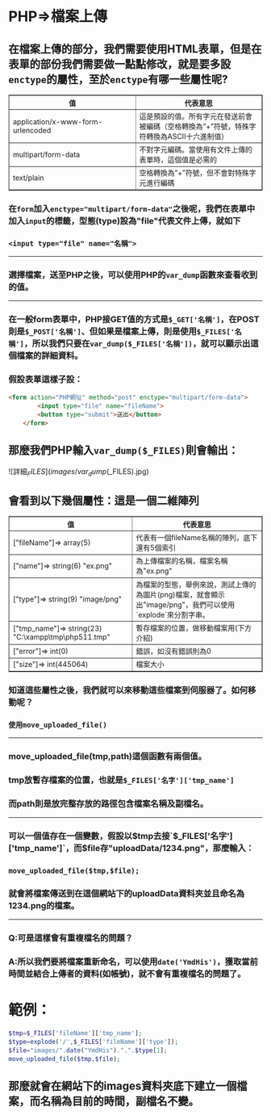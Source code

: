 # PHP=>檔案上傳
## 在檔案上傳的部分，我們需要使用HTML表單，但是在表單的部份我們需要做一點點修改，就是要多設`enctype`的屬性，至於`enctype`有哪一些屬性呢?
<table border="1">
    <th>值</th>
    <th>代表意思</th>
    <tr>
        <td width="50%">application/x-www-form-urlencoded</td>
        <td>這是預設的值。所有字元在發送前會被編碼（空格轉換為“+”符號，特殊字符轉換為ASCII十六進制值）</td>
    </tr>
    <tr>
        <td>multipart/form-data</td>
        <td>不對字元編碼。當使用有文件上傳的表單時，這個值是必需的</td>
    </tr>
    <tr>
        <td>text/plain</td>
        <td>空格轉換為“+”符號，但不會對特殊字元進行編碼</td>
    </tr>
</table>

### 在`form`加入`enctype="multipart/form-data"`之後呢，我們在表單中加入`input`的標籤，型態(type)設為"file"代表文件上傳，就如下
### `<input type="file" name="名稱">`
<hr>

### 選擇檔案，送至PHP之後，可以使用PHP的`var_dump`函數來查看收到的值。
<hr>

### 在一般form表單中，PHP接GET值的方式是`$_GET['名稱']`，在POST則是`$_POST['名稱']`、但如果是檔案上傳，則是使用`$_FILES['名稱']`，所以我們只要在`var_dump($_FILES['名稱'])`，就可以顯示出這個檔案的詳細資料。
### 假設表單這樣子設：
```html
<form action="PHP網址" method="post" enctype="multipart/form-data">
        <input type="file" name="fileName">
        <button type="submit">送出</button>
    </form>
```
## 那麼我們PHP輸入`var_dump($_FILES)`則會輸出：
![詳細$_FILES](images/var_dump($_FILES).jpg)
## 會看到以下幾個屬性：這是一個二維陣列
<table border="1">
    <th>值</th>
    <th>代表意思</th>
    <tr>
        <td>["fileName"]=> array(5) </td>
        <td>代表有一個fileName名稱的陣列，底下還有5個索引</td>
    </tr>
    <tr>
        <td> ["name"]=> string(6) "ex.png"</td>
        <td>為上傳檔案的名稱，檔案名稱為"ex.png"</td>
    </tr>
    <tr>
        <td>["type"]=> string(9) "image/png"</td>
        <td>為檔案的型態，舉例來說，測試上傳的為圖片(png)檔案，就會顯示出"image/png"，我們可以使用`explode`來分割字串。</td>
    </tr>
    <tr>
        <td>["tmp_name"]=> string(23) "C:\xampp\tmp\php511.tmp"</td>
        <td>暫存檔案的位置，做移動檔案用(下方介紹)</td>
    </tr>
    <tr>
        <td>["error"]=> int(0) </td>
        <td>錯誤，如沒有錯誤則為0</td>
    </tr>
    <tr>
        <td>["size"]=> int(445064)</td>
        <td>檔案大小</td>
    </tr>
</table>

### 知道這些屬性之後，我們就可以來移動這些檔案到伺服器了。如何移動呢？ 
### `使用move_uploaded_file()`
<hr>

### move_uploaded_file(tmp,path)這個函數有兩個值。
### tmp放暫存檔案的位置，也就是`$_FILES['名字']['tmp_name']`
### 而path則是放完整存放的路徑包含檔案名稱及副檔名。
<hr>

### 可以一個值存在一個變數，假設以$tmp去接`$_FILES['名字']['tmp_name']`，而$file存"uploadData/1234.png"，那麼輸入：
### `move_uploaded_file($tmp,$file);`
### 就會將檔案傳送到在這個網站下的uploadData資料夾並且命名為1234.png的檔案。
<hr>

### Q:可是這樣會有重複檔名的問題？
### A:所以我們要將檔案重新命名，可以使用`date('YmdHis')`，獲取當前時間並結合上傳者的資料(如帳號)，就不會有重複檔名的問題了。

# 範例：
```php
$tmp=$_FILES['fileName']['tmp_name'];
$type=explode('/',$_FILES['fileName']['type']);
$file="images/".date("YmdHis").".".$type[1];
move_uploaded_file($tmp,$file);
```
## 那麼就會在網站下的images資料夾底下建立一個檔案，而名稱為目前的時間，副檔名不變。